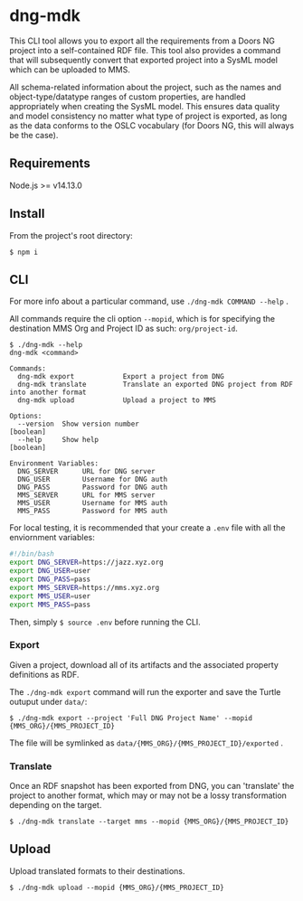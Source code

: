 # dng-mdk

This CLI tool allows you to export all the requirements from a Doors NG project into a self-contained RDF file. This tool also provides a command that will subsequently convert that exported project into a SysML model which can be uploaded to MMS.

All schema-related information about the project, such as the names and object-type/datatype ranges of custom properties, are handled appropriately when creating the SysML model. This ensures data quality and model consistency no matter what type of project is exported, as long as the data conforms to the OSLC vocabulary (for Doors NG, this will always be the case).

## Requirements
Node.js >= v14.13.0

## Install

From the project's root directory:
```console
$ npm i
```

## CLI

For more info about a particular command, use `./dng-mdk COMMAND --help` .

All commands require the cli option `--mopid`, which is for specifying the destination MMS Org and Project ID as such: `org/project-id`.

```console
$ ./dng-mdk --help
dng-mdk <command>

Commands:
  dng-mdk export            Export a project from DNG
  dng-mdk translate         Translate an exported DNG project from RDF into another format
  dng-mdk upload            Upload a project to MMS

Options:
  --version  Show version number                                       [boolean]
  --help     Show help                                                 [boolean]

Environment Variables:
  DNG_SERVER      URL for DNG server
  DNG_USER        Username for DNG auth
  DNG_PASS        Password for DNG auth
  MMS_SERVER      URL for MMS server
  MMS_USER        Username for MMS auth
  MMS_PASS        Password for MMS auth
```

For local testing, it is recommended that your create a `.env` file with all the enviornment variables:
```bash
#!/bin/bash
export DNG_SERVER=https://jazz.xyz.org
export DNG_USER=user
export DNG_PASS=pass
export MMS_SERVER=https://mms.xyz.org
export MMS_USER=user
export MMS_PASS=pass
```

Then, simply `$ source .env` before running the CLI.


### Export

Given a project, download all of its artifacts and the associated property definitions as RDF.

The `./dng-mdk export` command will run the exporter and save the Turtle outuput under `data/`:
```console
$ ./dng-mdk export --project 'Full DNG Project Name' --mopid {MMS_ORG}/{MMS_PROJECT_ID}
```

The file will be symlinked as `data/{MMS_ORG}/{MMS_PROJECT_ID}/exported` .


### Translate

Once an RDF snapshot has been exported from DNG, you can 'translate' the project to another format, which may or may not be a lossy transformation depending on the target.

```console
$ ./dng-mdk translate --target mms --mopid {MMS_ORG}/{MMS_PROJECT_ID}
```


## Upload

Upload translated formats to their destinations.

```console
$ ./dng-mdk upload --mopid {MMS_ORG}/{MMS_PROJECT_ID}
```
